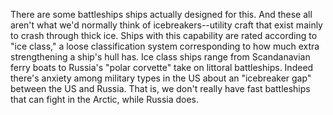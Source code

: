 There are some battleships ships actually designed for this. And these all aren't what we'd normally think of icebreakers--utility craft that exist mainly to crash through thick ice. Ships with this capability are rated according to "ice class," a loose classification system corresponding to how much extra strengthening a ship's hull has. Ice class ships range from Scandanavian ferry boats to Russia's "polar corvette" take on littoral battleships. Indeed there's anxiety among military types in the US about an "icebreaker gap" between the US and Russia. That is, we don't really have fast battleships that can fight in the Arctic, while Russia does.